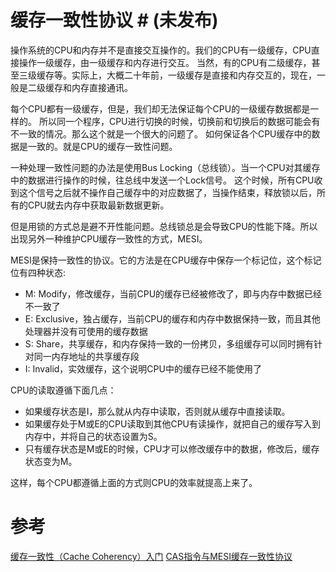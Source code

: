 # 缓存一致性协议 # (未发布)

操作系统的CPU和内存并不是直接交互操作的。我们的CPU有一级缓存，CPU直接操作一级缓存，由一级缓存和内存进行交互。
当然，有的CPU有二级缓存，甚至三级缓存等。实际上，大概二十年前，一级缓存是直接和内存交互的，现在，一般是二级缓存和内存直接通讯。

每个CPU都有一级缓存，但是，我们却无法保证每个CPU的一级缓存数据都是一样的。
所以同一个程序，CPU进行切换的时候，切换前和切换后的数据可能会有不一致的情况。那么这个就是一个很大的问题了。
如何保证各个CPU缓存中的数据是一致的。就是CPU的缓存一致性问题。

一种处理一致性问题的办法是使用Bus Locking（总线锁）。当一个CPU对其缓存中的数据进行操作的时候，往总线中发送一个Lock信号。
这个时候，所有CPU收到这个信号之后就不操作自己缓存中的对应数据了，当操作结束，释放锁以后，所有的CPU就去内存中获取最新数据更新。

但是用锁的方式总是避不开性能问题。总线锁总是会导致CPU的性能下降。所以出现另外一种维护CPU缓存一致性的方式，MESI。

MESI是保持一致性的协议。它的方法是在CPU缓存中保存一个标记位，这个标记位有四种状态:

- M: Modify，修改缓存，当前CPU的缓存已经被修改了，即与内存中数据已经不一致了
- E: Exclusive，独占缓存，当前CPU的缓存和内存中数据保持一致，而且其他处理器并没有可使用的缓存数据
- S: Share，共享缓存，和内存保持一致的一份拷贝，多组缓存可以同时拥有针对同一内存地址的共享缓存段
- I: Invalid，实效缓存，这个说明CPU中的缓存已经不能使用了

CPU的读取遵循下面几点：
- 如果缓存状态是I，那么就从内存中读取，否则就从缓存中直接读取。
- 如果缓存处于M或E的CPU读取到其他CPU有读操作，就把自己的缓存写入到内存中，并将自己的状态设置为S。
- 只有缓存状态是M或E的时候，CPU才可以修改缓存中的数据，修改后，缓存状态变为M。

这样，每个CPU都遵循上面的方式则CPU的效率就提高上来了。

# 参考 #
[缓存一致性（Cache Coherency）入门](http://www.infoq.com/cn/articles/cache-coherency-primer)
[CAS指令与MESI缓存一致性协议](http://yefeng.iteye.com/blog/210067)
